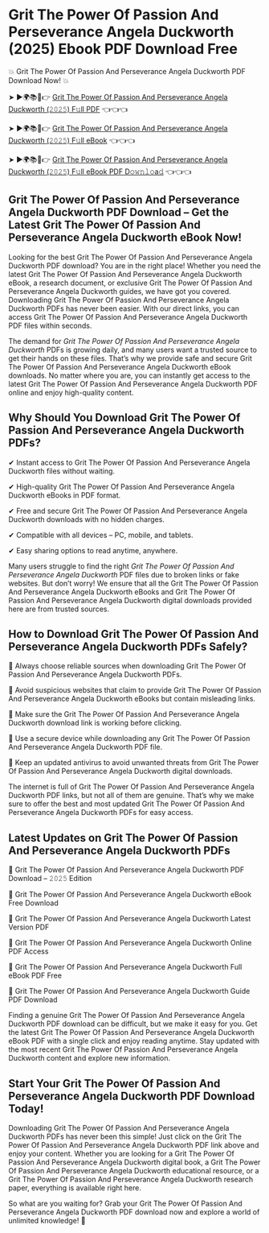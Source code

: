 # Grit The Power Of Passion And Perseverance Angela Duckworth (2025) Ebook PDF Download Free

💥 Grit The Power Of Passion And Perseverance Angela Duckworth PDF Download Now! 💥

➤ ►🌍📚📱👉 [Grit The Power Of Passion And Perseverance Angela Duckworth (𝟸𝟶𝟸𝟻) F𝚞ll PDF](https://getpdf.xyz/grit-the-power-of-passion-and-perseverance-angela-duckworth) 👈👈👈


➤ ►🌍📚📱👉 [Grit The Power Of Passion And Perseverance Angela Duckworth (𝟸𝟶𝟸𝟻) F𝚞ll eBook](https://getpdf.xyz/grit-the-power-of-passion-and-perseverance-angela-duckworth) 👈👈👈


➤ ►🌍📚📱👉 [Grit The Power Of Passion And Perseverance Angela Duckworth (𝟸𝟶𝟸𝟻) F𝚞ll eBook PDF D𝚘𝚠𝚗𝚕𝚘a𝚍](https://getpdf.xyz/grit-the-power-of-passion-and-perseverance-angela-duckworth) 👈👈👈


## Grit The Power Of Passion And Perseverance Angela Duckworth PDF Download – Get the Latest Grit The Power Of Passion And Perseverance Angela Duckworth eBook Now!

Looking for the best Grit The Power Of Passion And Perseverance Angela Duckworth PDF download? You are in the right place! Whether you need the latest Grit The Power Of Passion And Perseverance Angela Duckworth eBook, a research document, or exclusive Grit The Power Of Passion And Perseverance Angela Duckworth guides, we have got you covered. Downloading Grit The Power Of Passion And Perseverance Angela Duckworth PDFs has never been easier. With our direct links, you can access Grit The Power Of Passion And Perseverance Angela Duckworth PDF files within seconds.

The demand for *Grit The Power Of Passion And Perseverance Angela Duckworth* PDFs is growing daily, and many users want a trusted source to get their hands on these files. That’s why we provide safe and secure Grit The Power Of Passion And Perseverance Angela Duckworth eBook downloads. No matter where you are, you can instantly get access to the latest Grit The Power Of Passion And Perseverance Angela Duckworth PDF online and enjoy high-quality content.

## Why Should You Download Grit The Power Of Passion And Perseverance Angela Duckworth PDFs?

✔ Instant access to Grit The Power Of Passion And Perseverance Angela Duckworth files without waiting.

✔ High-quality Grit The Power Of Passion And Perseverance Angela Duckworth eBooks in PDF format.

✔ Free and secure Grit The Power Of Passion And Perseverance Angela Duckworth downloads with no hidden charges.

✔ Compatible with all devices – PC, mobile, and tablets.

✔ Easy sharing options to read anytime, anywhere.

Many users struggle to find the right *Grit The Power Of Passion And Perseverance Angela Duckworth* PDF files due to broken links or fake websites. But don’t worry! We ensure that all the Grit The Power Of Passion And Perseverance Angela Duckworth eBooks and Grit The Power Of Passion And Perseverance Angela Duckworth digital downloads provided here are from trusted sources.

## How to Download Grit The Power Of Passion And Perseverance Angela Duckworth PDFs Safely?

📌 Always choose reliable sources when downloading Grit The Power Of Passion And Perseverance Angela Duckworth PDFs.

📌 Avoid suspicious websites that claim to provide Grit The Power Of Passion And Perseverance Angela Duckworth eBooks but contain misleading links.

📌 Make sure the Grit The Power Of Passion And Perseverance Angela Duckworth download link is working before clicking.

📌 Use a secure device while downloading any Grit The Power Of Passion And Perseverance Angela Duckworth PDF file.

📌 Keep an updated antivirus to avoid unwanted threats from Grit The Power Of Passion And Perseverance Angela Duckworth digital downloads.

The internet is full of Grit The Power Of Passion And Perseverance Angela Duckworth PDF links, but not all of them are genuine. That’s why we make sure to offer the best and most updated Grit The Power Of Passion And Perseverance Angela Duckworth PDFs for easy access.

## Latest Updates on Grit The Power Of Passion And Perseverance Angela Duckworth PDFs

🔹 Grit The Power Of Passion And Perseverance Angela Duckworth PDF Download – 𝟸𝟶𝟸𝟻 Edition

🔹 Grit The Power Of Passion And Perseverance Angela Duckworth eBook Free Download

🔹 Grit The Power Of Passion And Perseverance Angela Duckworth Latest Version PDF

🔹 Grit The Power Of Passion And Perseverance Angela Duckworth Online PDF Access

🔹 Grit The Power Of Passion And Perseverance Angela Duckworth Full eBook PDF Free

🔹 Grit The Power Of Passion And Perseverance Angela Duckworth Guide PDF Download

Finding a genuine Grit The Power Of Passion And Perseverance Angela Duckworth PDF download can be difficult, but we make it easy for you. Get the latest Grit The Power Of Passion And Perseverance Angela Duckworth eBook PDF with a single click and enjoy reading anytime. Stay updated with the most recent Grit The Power Of Passion And Perseverance Angela Duckworth content and explore new information.

## Start Your Grit The Power Of Passion And Perseverance Angela Duckworth PDF Download Today!

Downloading Grit The Power Of Passion And Perseverance Angela Duckworth PDFs has never been this simple! Just click on the Grit The Power Of Passion And Perseverance Angela Duckworth PDF link above and enjoy your content. Whether you are looking for a Grit The Power Of Passion And Perseverance Angela Duckworth digital book, a Grit The Power Of Passion And Perseverance Angela Duckworth educational resource, or a Grit The Power Of Passion And Perseverance Angela Duckworth research paper, everything is available right here.

So what are you waiting for? Grab your Grit The Power Of Passion And Perseverance Angela Duckworth PDF download now and explore a world of unlimited knowledge! 🚀